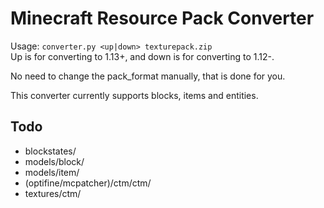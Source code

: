 # Minecraft Resource Pack Converter

Usage: `converter.py <up|down> texturepack.zip`  
Up is for converting to 1.13+, and down is for converting to 1.12-.

No need to change the pack_format manually, that is done for you.

This converter currently supports blocks, items and entities.

## Todo
- blockstates/
- models/block/
- models/item/
- (optifine/mcpatcher)/ctm/ctm/
- textures/ctm/